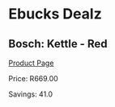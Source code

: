 
# Ebucks Dealz
## Bosch: Kettle - Red
[Product Page](https://www.ebucks.com/web/shop/productSelected.do?prodId=1149052743&catId=704985963)

Price: R669.00

Savings: 41.0


	